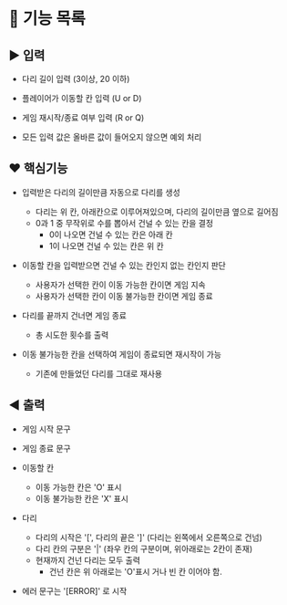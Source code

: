 # :memo: 기능 목록

## :arrow_forward: 입력

- 다리 길이 입력 (3이상, 20 이하)

- 플레이어가 이동할 칸 입력 (U or D)

- 게임 재시작/종료 여부 입력 (R or Q)

- 모든 입력 값은 올바른 값이 들어오지 않으면 예외 처리

## ❤ 핵심기능

- 입력받은 다리의 길이만큼 자동으로 다리를 생성

  - 다리는 위 칸, 아래칸으로 이루어져있으며, 다리의 길이만큼 옆으로 길어짐
  - 0과 1 중 무작위로 수를 뽑아서 건널 수 있는 칸을 결정
    - 0이 나오면 건널 수 있는 칸은 아래 칸
    - 1이 나오면 건널 수 있는 칸은 위 칸

- 이동할 칸을 입력받으면 건널 수 있는 칸인지 없는 칸인지 판단

  - 사용자가 선택한 칸이 이동 가능한 칸이면 게임 지속
  - 사용자가 선택한 칸이 이동 불가능한 칸이면 게임 종료

- 다리를 끝까지 건너면 게임 종료

  - 총 시도한 횟수를 출력

- 이동 불가능한 칸을 선택하여 게임이 종료되면 재시작이 가능

  - 기존에 만들었던 다리를 그대로 재사용

## :arrow_backward: 출력

- 게임 시작 문구

- 게임 종료 문구

- 이동할 칸

  - 이동 가능한 칸은 'O' 표시
  - 이동 불가능한 칸은 'X' 표시

- 다리

  - 다리의 시작은 '[', 다리의 끝은 ']' (다리는 왼쪽에서 오른쪽으로 건넘)
  - 다리 칸의 구분은 '|' (좌우 칸의 구분이며, 위아래로는 2칸이 존재)
  - 현재까지 건넌 다리는 모두 출력
    - 건넌 칸은 위 아래로는 'O'표시 거나 빈 칸 이어야 함.

- 에러 문구는 '[ERROR]' 로 시작
